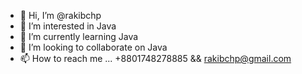 - 👋 Hi, I’m @rakibchp
- 👀 I’m interested in Java
- 🌱 I’m currently learning Java
- 💞️ I’m looking to collaborate on Java
- 📫 How to reach me ... +8801748278885 && rakibchp@gmail.com

<!---
rakibchp/rakibchp is a ✨ special ✨ repository because its `README.md` (this file) appears on your GitHub profile.
You can click the Preview link to take a look at your changes.
--->
